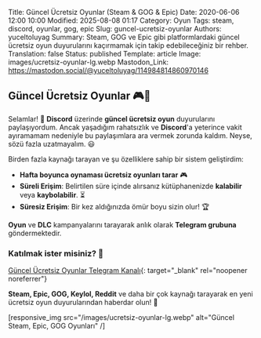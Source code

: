 Title: Güncel Ücretsiz Oyunlar (Steam & GOG & Epic)
Date: 2020-06-06 12:00 10:00
Modified: 2025-08-08 01:17
Category: Oyun
Tags: steam, discord, oyunlar, gog, epic
Slug: guncel-ucretsiz-oyunlar
Authors: yuceltoluyag
Summary: Steam, GOG ve Epic gibi platformlardaki güncel ücretsiz oyun duyurularını kaçırmamak için takip edebileceğiniz bir rehber.
Translation: false
Status: published
Template: article
Image: images/ucretsiz-oyunlar-lg.webp
Mastodon_Link: https://mastodon.social/@yuceltoluyag/114984814860970146

## Güncel Ücretsiz Oyunlar 🎮🚀

Selamlar! 🎉 **Discord** üzerinde **güncel ücretsiz oyun** duyurularını paylaşıyordum. Ancak yaşadığım rahatsızlık ve **Discord**'a yeterince vakit ayıramamam nedeniyle bu paylaşımlara ara vermek zorunda kaldım. Neyse, sözü fazla uzatmayalım. 😃

Birden fazla kaynağı tarayan ve şu özelliklere sahip bir sistem geliştirdim:

- **Hafta boyunca oynaması ücretsiz oyunları tarar** 🎮
- **Süreli Erişim**: Belirtilen süre içinde alırsanız kütüphanenizde **kalabilir** veya **kaybolabilir**. ⏳
- **Süresiz Erişim**: Bir kez aldığınızda ömür boyu sizin olur! 🏆

**Oyun** ve **DLC** kampanyalarını tarayarak anlık olarak **Telegram grubuna** göndermektedir.

### Katılmak ister misiniz? 🤩
[Güncel Ücretsiz Oyunlar Telegram Kanalı](https://discord.gg/da3Su8s "https://discord.gg/da3Su8s"){: target="_blank" rel="noopener noreferrer"}

**Steam, Epic, GOG, Keylol, Reddit** ve daha bir çok kaynağı tarayarak en yeni ücretsiz oyun duyurularından haberdar olun! 🚀

[responsive_img src="/images/ucretsiz-oyunlar-lg.webp" alt="Güncel Steam, Epic, GOG Oyunları" /]

